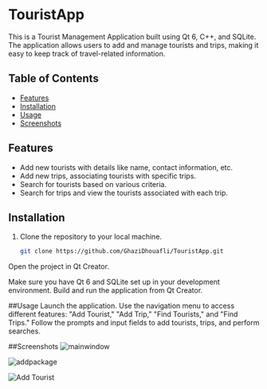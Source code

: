 # TouristApp


This is a Tourist Management Application built using Qt 6, C++, and SQLite. The application allows users to add and manage tourists and trips, making it easy to keep track of travel-related information.

## Table of Contents

- [Features](#features)
- [Installation](#installation)
- [Usage](#usage)
- [Screenshots](#screenshots)

## Features

- Add new tourists with details like name, contact information, etc.
- Add new trips, associating tourists with specific trips.
- Search for tourists based on various criteria.
- Search for trips and view the tourists associated with each trip.

  
## Installation

1. Clone the repository to your local machine.
   ```sh
   git clone https://github.com/GhaziDhouafli/TouristApp.git
   
Open the project in Qt Creator.

Make sure you have Qt 6 and SQLite set up in your development environment.
Build and run the application from Qt Creator.

##Usage
Launch the application.
Use the navigation menu to access different features: "Add Tourist," "Add Trip," "Find Tourists," and "Find Trips."
Follow the prompts and input fields to add tourists, trips, and perform searches.

##Screenshots
![mainwindow](https://github.com/GhaziDhouafli/TouristApp/assets/103439643/cc9621b0-15e2-405a-8e2c-81183803cd0b)


![addpackage](https://github.com/GhaziDhouafli/TouristApp/assets/103439643/f87d51a9-4d11-4a1d-9725-06a587331a35)

![Add Tourist](https://github.com/GhaziDhouafli/TouristApp/assets/103439643/1e4d5580-b4d2-4da9-b347-01c0e3653e44)






